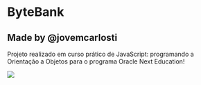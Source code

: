 # ByteBank
## Made by @jovemcarlosti

Projeto realizado em curso prático de JavaScript: programando a Orientação a Objetos para o programa Oracle Next Education!

![](https://guiadeti.com.br/wp-content/uploads/2022/06/guia-cursos-one.png)